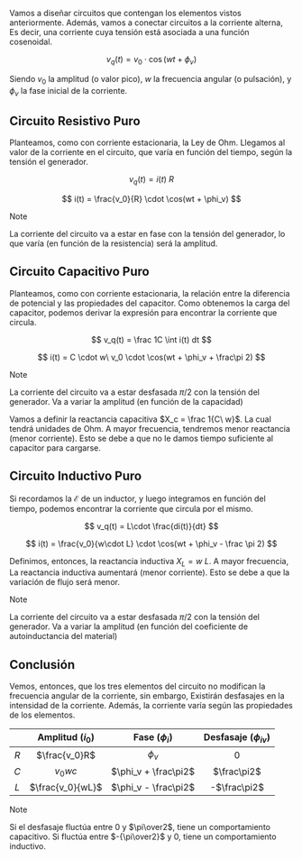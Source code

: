Vamos a diseñar circuitos que contengan los elementos vistos anteriormente. Además, vamos a conectar circuitos a la corriente alterna, Es decir, una corriente cuya tensión está asociada a una función cosenoidal.

$$
v_q(t) = v_0 \cdot \cos(wt + \phi_v)
$$

Siendo $v_0$ la amplitud (o valor pico), $w$ la frecuencia angular (o pulsación), y $\phi_v$ la fase inicial de la corriente.

## Circuito Resistivo Puro

Planteamos, como con corriente estacionaria, la Ley de Ohm. Llegamos al valor de la corriente en el circuito, que varía en función del tiempo, según la tensión el generador.

$$
v_q(t) = i(t)\ R
$$

$$
i(t) = \frac{v_0}{R} \cdot \cos(wt + \phi_v)
$$

> [!note]
> La corriente del circuito va a estar en fase con la tensión del generador, lo que varía (en función de la resistencia) será la amplitud.

## Circuito Capacitivo Puro

Planteamos, como con corriente estacionaria, la relación entre la diferencia de potencial y las propiedades del capacitor. Como obtenemos la carga del capacitor, podemos derivar la expresión para encontrar la corriente que circula.

$$
v_q(t) = \frac 1C \int i(t) dt
$$

$$
i(t) = C \cdot w\ v_0  \cdot \cos(wt + \phi_v + \frac\pi 2)
$$

> [!note]
> La corriente del circuito va a estar desfasada $\pi/2$ con la tensión del generador. Va a variar la amplitud (en función de la capacidad)

Vamos a definir la reactancia capacitiva $X_c = \frac 1{C\ w}$. La cual tendrá unidades de Ohm. A mayor frecuencia, tendremos menor reactancia (menor corriente). Esto se debe a que no le damos tiempo suficiente al capacitor para cargarse.

## Circuito Inductivo Puro

Si recordamos la $\mathcal E$ de un inductor, y luego integramos en función del tiempo, podemos encontrar la corriente que circula por el mismo.

$$
v_q(t) = L\cdot \frac{di(t)}{dt}
$$

$$
i(t) = \frac{v_0}{w\cdot L} \cdot \cos(wt + \phi_v - \frac \pi 2)
$$

Definimos, entonces, la reactancia inductiva $X_L = w\ L$. A mayor frecuencia, La reactancia inductiva aumentará (menor corriente). Esto se debe a que la variación de flujo será menor.

> [!note]
> La corriente del circuito va a estar desfasada $\pi/2$ con la tensión del generador. Va a variar la amplitud (en función del coeficiente de autoinductancia del material)

## Conclusión

Vemos, entonces, que los tres elementos del circuito no modifican la frecuencia angular de la corriente, sin embargo, Existirán desfasajes en la intensidad de la corriente. Además, la corriente varía según las propiedades de los elementos.

|     | Amplitud $(i_0)$ |   Fase $(\phi_i)$    | Desfasaje $(\phi_{iv})$ |
|:---:|:----------------:|:--------------------:|:-----------------------:|
| $R$ |  $\frac{v_0}R$   |       $\phi_v$       |            0            |
| $C$ |     $v_0wc$      | $\phi_v + \frac\pi2$ |       $\frac\pi2$       |
| $L$ | $\frac{v_0}{wL}$ | $\phi_v - \frac\pi2$ |      -$\frac\pi2$       |

> [!note]
> Si el desfasaje fluctúa entre $0$ y $\pi\over2$, tiene un comportamiento capacitivo. Si fluctúa entre $-{\pi\over2}$ y $0$, tiene un comportamiento inductivo.
